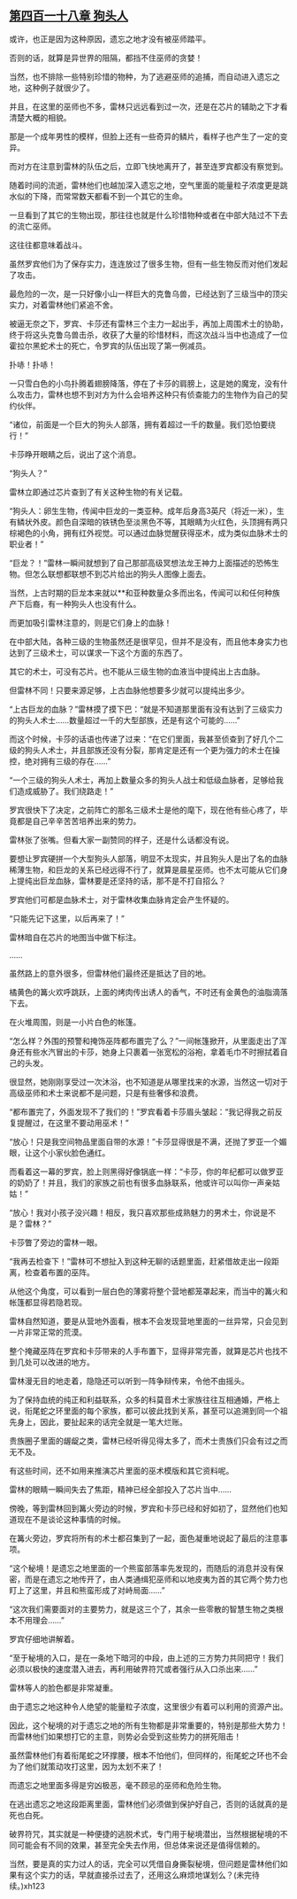 ## [第四百一十八章 狗头人](https://www.xxbiquge.com/11_11222/8912631.html)


  或许，也正是因为这种原因，遗忘之地才没有被巫师踏平。

  否则的话，就算是异世界的阻隔，都挡不住巫师的贪婪！

  当然，也不排除一些特别珍惜的物种，为了逃避巫师的追捕，而自动进入遗忘之地，这种例子就很少了。

  并且，在这里的巫师也不多，雷林只远远看到过一次，还是在芯片的辅助之下才看清楚大概的相貌。

  那是一个成年男性的模样，但脸上还有一些奇异的鳞片，看样子也产生了一定的变异。

  而对方在注意到雷林的队伍之后，立即飞快地离开了，甚至连罗宾都没有察觉到。

  随着时间的流逝，雷林他们也越加深入遗忘之地，空气里面的能量粒子浓度更是跳水似的下降，而常常数天都看不到一个其它的生命。

  一旦看到了其它的生物出现，那往往也就是什么珍惜物种或者在中部大陆过不下去的流亡巫师。

  这往往都意味着战斗。

  虽然罗宾他们为了保存实力，连连放过了很多生物，但有一些生物反而对他们发起了攻击。

  最危险的一次，是一只好像小山一样巨大的克鲁乌兽，已经达到了三级当中的顶尖实力，对着雷林他们紧追不舍。

  被逼无奈之下，罗宾、卡莎还有雷林三个主力一起出手，再加上周围术士的协助，终于将这头克鲁乌兽击杀，收获了大量的珍惜材料，而这次战斗当中也造成了一位霍拉尔黑蛇术士的死亡，令罗宾的队伍出现了第一例减员。

  扑哧！扑哧！

  一只雪白色的小鸟扑腾着翅膀降落，停在了卡莎的肩膀上，这是她的魔宠，没有什么攻击力，雷林也想不到对方为什么会培养这种只有侦查能力的生物作为自己的契约伙伴。

  “诸位，前面是一个巨大的狗头人部落，拥有着超过一千的数量。我们恐怕要绕行！”

  卡莎睁开眼睛之后，说出了这个消息。

  “狗头人？”

  雷林立即通过芯片查到了有关这种生物的有关记载。

  “狗头人：卵生生物，传闻中巨龙的一类亚种。成年后身高3英尺（将近一米），生有鳞状外皮。颜色自深暗的铁锈色至淡黑色不等，其眼睛为火红色，头顶拥有两只棕褐色的小角，拥有红外视觉。可以通过血脉觉醒获得巫术，成为类似血脉术士的职业者！”

  “巨龙？！”雷林一瞬间就想到了自己那部高级冥想法龙王神力上面描述的恐怖生物。但怎么联想都联想不到芯片给出的狗头人图像上面去。

  当然，上古时期的巨龙本来就以**和亚种数量众多而出名，传闻可以和任何种族产下后裔，有一种狗头人也没有什么。

  而更加吸引雷林注意的，则是它们身上的血脉！

  在中部大陆，各种三级的生物虽然还是很罕见，但并不是没有，而且他本身实力也达到了三级术士，可以谋求一下这个方面的东西了。

  其它的术士，可没有芯片。也不能从三级生物的血液当中提纯出上古血脉。

  但雷林不同！只要来源足够，上古血脉他想要多少就可以提纯出多少。

  “上古巨龙的血脉？”雷林摸了摸下巴：“就是不知道那里面有没有达到了三级实力的狗头人术士……数量超过一千的大型部族，还是有这个可能的……”

  而这个时候，卡莎的话语也传递了过来：“在它们里面，我甚至侦查到了好几个二级的狗头人术士，并且部族还没有分裂，那肯定是还有一个更为强力的术士在操控，绝对拥有三级的存在……”

  “一个三级的狗头人术士，再加上数量众多的狗头人战士和低级血脉者，足够给我们造成威胁了。我们绕路走！”

  罗宾很快下了决定，之前阵亡的那名三级术士是他的麾下，现在他有些心疼了，毕竟都是自己辛辛苦苦培养出来的势力。

  雷林张了张嘴。但看大家一副赞同的样子，还是什么话都没有说。

  要想让罗宾硬拼一个大型狗头人部落，明显不太现实，并且狗头人是出了名的血脉稀薄生物，和巨龙的关系已经远得不行了，就算是晨星巫师。也不太可能从它们身上提纯出巨龙血脉，雷林要是还坚持的话，那不是不打自招么？

  罗宾他们可都是血脉术士，对于雷林收集血脉肯定会产生怀疑的。

  “只能先记下这里，以后再来了！”

  雷林暗自在芯片的地图当中做下标注。

  ……

  虽然路上的意外很多，但雷林他们最终还是抵达了目的地。

  橘黄色的篝火欢呼跳跃，上面的烤肉传出诱人的香气，不时还有金黄色的油脂滴落下去。

  在火堆周围，则是一小片白色的帐篷。

  “怎么样？外围的预警和掩饰巫阵都布置完了么？”一间帐篷掀开，从里面走出了浑身还有些水汽冒出的卡莎，她身上只裹着一张宽松的浴袍，拿着毛巾不时擦拭着自己的头发。

  很显然，她刚刚享受过一次沐浴，也不知道是从哪里找来的水源，当然这一切对于高级巫师和术士来说都不是问题，只是有些奢侈和浪费。

  “都布置完了，外面发现不了我们的！”罗宾看着卡莎眉头皱起：“我记得我之前反复提醒过，在这里不要动用巫术！”

  “放心！只是我空间物品里面自带的水源！”卡莎显得很是不满，还抛了罗亚一个媚眼，让这个小家伙脸色通红。

  而看着这一幕的罗宾，脸上则黑得好像锅底一样：“卡莎，你的年纪都可以做罗亚的奶奶了！并且，我们的家族之前也有很多血脉联系，他或许可以叫你一声亲姑姑！”

  “放心！我对小孩子没兴趣！相反，我只喜欢那些成熟魅力的男术士，你说是不是？雷林？”

  卡莎瞥了旁边的雷林一眼。

  “我再去检查下！”雷林可不想扯入到这种无聊的话题里面，赶紧借故走出一段距离，检查着布置的巫阵。

  从他这个角度，可以看到一层白色的薄雾将整个营地都笼罩起来，而当中的篝火和帐篷都显得若隐若现。

  雷林自然知道，要是从营地外面看，根本不会发现营地里面的一丝异常，只会见到一片非常正常的荒漠。

  整个掩藏巫阵在罗宾和卡莎带来的人手布置下，显得非常完善，就算是芯片也找不到几处可以改进的地方。

  雷林漫无目的地走着，隐隐还可以听到一阵争辩传来，令他不由摇头。

  为了保持血统的纯正和利益联系，众多的科莫音术士家族往往互相通婚，严格上说，衔尾蛇之环里面的每个家族，都可以彼此找到关系，甚至可以追溯到同一个祖先身上，因此，要扯起来的话完全就是一笔大烂账。

  贵族圈子里面的龌龊之类，雷林已经听得见得太多了，而术士贵族们只会有过之而无不及。

  有这些时间，还不如用来推演芯片里面的巫术模版和其它资料呢。

  雷林的眼睛一瞬间失去了焦距，精神已经全部投入了芯片当中……

  傍晚，等到雷林回到篝火旁边的时候，罗宾和卡莎已经和好如初了，显然他们也知道现在不是谈论这种事情的时候。

  在篝火旁边，罗宾将所有的术士都召集到了一起，面色凝重地说起了最后的注意事项。

  “这个秘境！是遗忘之地里面的一个熊蛮部落率先发现的，而随后的消息并没有保密，而是在遗忘之地传开了，由人类通缉犯巫师和以地皮夷为首的其它两个势力也盯上了这里，并且和熊蛮形成了对峙局面……”

  “这次我们需要面对的主要势力，就是这三个了，其余一些零散的智慧生物之类根本不用理会……”

  罗宾仔细地讲解着。

  “至于秘境的入口，是在一条地下暗河的中段，由上述的三方势力共同把守！我们必须以极快的速度潜入进去，再利用破界符咒或者强行从入口杀出来……”

  雷林等人的脸色都是非常凝重。

  由于遗忘之地这种令人绝望的能量粒子浓度，这里很少有着可以利用的资源产出。

  因此，这个秘境的对于遗忘之地的所有生物都是非常重要的，特别是那些大势力！而雷林他们如果想打它的主意，则势必会受到这些势力的拼死阻击！

  虽然雷林他们有着衔尾蛇之环撑腰，根本不怕他们，但同样的，衔尾蛇之环也不会为了他们就策动攻打这里，因为太划不来了！

  而遗忘之地里面多得是穷凶极恶，毫不顾忌的巫师和危险生物。

  在逃出遗忘之地这段距离里面，雷林他们必须做到保护好自己，否则的话就真的是死也白死。

  破界符咒，其实就是一种便捷的逃脱术式，专门用于秘境潜出，当然根据秘境的不同可能会有不同的效果，甚至完全失去作用，但总体来说还是值得信赖的。

  当然，要是真的实力过人的话，完全可以凭借自身撕裂秘境，但问题是雷林他们如果有这个实力的话，早就直接杀过去了，还用这么麻烦地谋划么？(未完待续。)xh123
